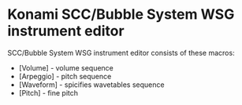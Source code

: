 # Konami SCC/Bubble System WSG instrument editor

SCC/Bubble System WSG instrument editor consists of these macros:

- [Volume] - volume sequence
- [Arpeggio] - pitch sequence
- [Waveform] - spicifies wavetables sequence
- [Pitch] - fine pitch
